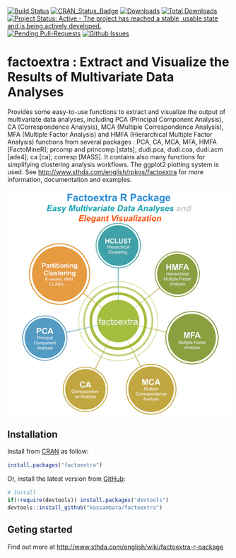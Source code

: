 [![Build Status](https://api.travis-ci.org/kassambara/factoextra.png)](https://travis-ci.org/kassambara/factoextra) [![CRAN\_Status\_Badge](http://www.r-pkg.org/badges/version/factoextra)](http://cran.r-project.org/package=factoextra) [![Downloads](http://cranlogs.r-pkg.org/badges/factoextra)](https://cran.r-project.org/package=factoextra) [![Total Downloads](http://cranlogs.r-pkg.org/badges/grand-total/factoextra?color=orange)](http://cranlogs.r-pkg.org/badges/grand-total/factoextra) [![Project Status: Active - The project has reached a stable, usable state and is being actively developed.](http://www.repostatus.org/badges/latest/active.svg)](http://www.repostatus.org/#active) [![Pending Pull-Requests](http://githubbadges.herokuapp.com/kassambara/factoextra/pulls.svg?style=flat)](https://github.com/kassambara/factoextra/pulls) [![Github Issues](http://githubbadges.herokuapp.com/kassambara/factoextra/issues.svg)](https://github.com/kassambara/factoextra/issues)

factoextra : Extract and Visualize the Results of Multivariate Data Analyses
============================================================================

Provides some easy-to-use functions to extract and visualize the output of multivariate data analyses, including PCA (Principal Component Analysis), CA (Correspondence Analysis), MCA (Multiple Correspondence Analysis), MFA (Multiple Factor Analysis) and HMFA (Hierarchical Multiple Factor Analysis) functions from several packages : PCA, CA, MCA, MFA, HMFA \[FactoMineR\]; prcomp and princomp \[stats\]; dudi.pca, dudi.coa, dudi.acm \[ade4\]; ca \[ca\]; corresp \[MASS\]. It contains also many functions for simplifying clustering analysis workflows. The ggplot2 plotting system is used. See <http://www.sthda.com/english/rpkgs/factoextra> for more information, documentation and examples.

![factoextra R package](factoextra-r-package.png)

Installation
------------

Install from [CRAN](https://cran.r-project.org/package=factoextra) as follow:

``` r
install.packages("factoextra")
```

Or, install the latest version from [GitHub](https://github.com/kassambara/factoextra):

``` r
# Install
if(!require(devtools)) install.packages("devtools")
devtools::install_github("kassambara/factoextra")
```

Geting started
--------------

Find out more at <http://www.sthda.com/english/wiki/factoextra-r-package>
